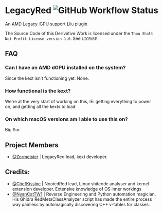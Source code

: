 # LegacyRed ![GitHub Workflow Status](https://img.shields.io/github/actions/workflow/status/Zorm-Industries/LegacyRed/main.yml?branch=staging-for-master&logo=github&style=for-the-badge)

An AMD Legacy iGPU support [Lilu](https://github.com/acidanthera/Lilu) plugin.

The Source Code of this Derivative Work is licensed under the `Thou Shalt Not Profit License version 1.0`. See `LICENSE`

## FAQ

### Can I have an AMD dGPU installed on the system?

Since the kext isn't functioning yet: None.

### How functional is the kext?

We're at the very start of working on this, IE: getting everything to power on, and getting all the kexts to load
### On which macOS versions am I able to use this on?

Big Sur.

## Project Members
- [@Zormeister](https://github.com/Zormeister) | LegacyRed lead, kext developer.

## Credits:

- [@ChefKissInc](https://github.com/ChefKissInc) | NootedRed lead, Linux shitcode analyser and kernel extension developer. Extensive knowledge of OS inner workings
- [@NyanCatTW1](https://github.com/NyanCatTW1) | Reverse Engineering and Python automation magician. His Ghidra RedMetaClassAnalyzer script has made the entire process way painless by automagically discovering C++ v-tables for classes.
